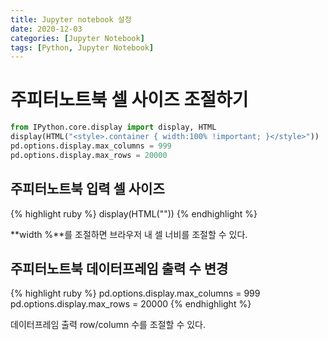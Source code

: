 ```yaml
---
title: Jupyter notebook 설정
date: 2020-12-03
categories: [Jupyter Notebook]
tags: [Python, Jupyter Notebook]
---
```


# 주피터노트북 셀 사이즈 조절하기
```python  
from IPython.core.display import display, HTML  
display(HTML("<style>.container { width:100% !important; }</style>"))  
pd.options.display.max_columns = 999  
pd.options.display.max_rows = 20000  
```  


## 주피터노트북 입력 셀 사이즈

{% highlight ruby %}
display(HTML("<style>.container { width:100% !important; }</style>"))
{% endhighlight %}

**width %**를 조절하면 브라우저 내 셀 너비를 조절할 수 있다.  


## 주피터노트북 데이터프레임 출력 수 변경  

{% highlight ruby %}
pd.options.display.max_columns = 999
pd.options.display.max_rows = 20000
{% endhighlight %}

데이터프레임 출력 row/column 수를 조절할 수 있다. 
